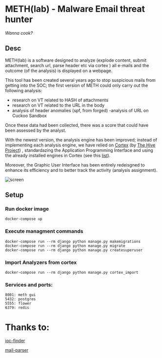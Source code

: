 # METH(lab) - Malware Email threat hunter
_Wanna cook?_

## Desc

METH(lab) is a software designed to analyze (explode content, submit attachment, search url, parse header etc via cortex ) all e-mails and the outcome (of the analysis) is displayed on a webpage.

This tool has been created several years ago to stop suspicious mails from getting into the SOC; the first version of METH could only carry out the following analysis:

- research on VT related to HASH of attachments
- research  on VT related to the URL in the body
- analysis of header anomalies (spf, from forged)
 -analysis of URL on Cuckoo Sandbox 

Once these data had been collected, there was a score that could have been assessed by the analyst.

With the newest version, the analysis engine has been improved; instead of implementing each analysis engine, we have relied on [Cortex](https://github.com/TheHive-Project/Cortex) (by [The Hive Project](https://github.com/TheHive-Project/)) , standardazing the Application Programming Interface and using the already installed engines in Cortex (see this [list](https://github.com/TheHive-Project/Cortex-Analyzers/tree/master/analyzers)).

Moreover, the Graphic User Interface has been entirely redeisgned to enhance its efficiency and to better track the activity (analysis assignment).

![screen](https://user-images.githubusercontent.com/10747900/110641722-9d690780-81b2-11eb-80f4-7b5e36e55957.jpg)



## Setup

### Run docker image
```
docker-compose up
```

### Execute managment commands
```
docker-compose run --rm django python manage.py makemigrations
docker-compose run --rm django python manage.py migrate
docker-compose run --rm django python manage.py createsuperuser
```

### Import Analyzers from cortex
```
docker-compose run --rm django python manage.py cortex_import
```

### Services and ports:
```
8001: meth gui
5432: postgres 
5555: flower
6379: redis
```


# Thanks to:
[ioc-finder](https://github.com/fhightower/ioc-finder)

[mail-parser](https://github.com/SpamScope/mail-parser)
